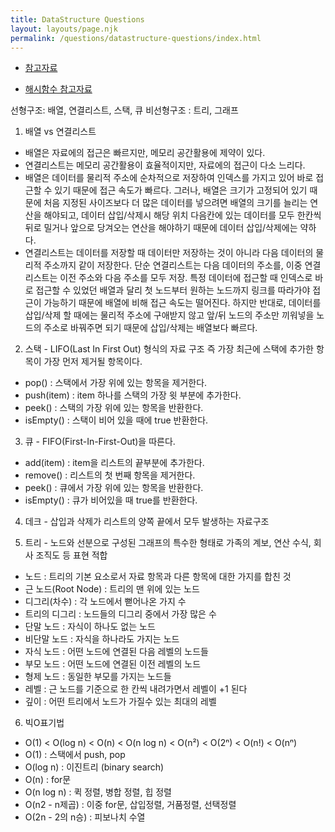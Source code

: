 ```yaml
---
title: DataStructure Questions
layout: layouts/page.njk
permalink: /questions/datastructure-questions/index.html
---
```

* [참고자료](http://blog.naver.com/PostView.nhn?blogId=kiminhovator&logNo=220327380723&parentCategoryNo=&categoryNo=35&viewDate=&isShowPopularPosts=false&from=postView)

* [해시함수 참고자료](https://ratsgo.github.io/data%20structure&algorithm/2017/10/25/hash/)

선형구조: 배열, 연결리스트, 스택, 큐
비선형구조 : 트리, 그래프

1. 배열 vs 연결리스트
  - 배열은 자료에의 접근은 빠르지만, 메모리 공간활용에 제약이 있다.
  - 연결리스트는 메모리 공간활용이 효율적이지만, 자료에의 접근이 다소 느리다.
  - 배열은 데이터를 물리적 주소에 순차적으로 저장하여 인덱스를 가지고 있어 바로 접근할 수 있기 때문에 접근 속도가 빠르다. 그러나, 배열은 크기가 고정되어 있기 때문에 처음 지정된 사이즈보다 더 많은 데이터를 넣으려면 배열의 크기를 늘리는 연산을 해야되고, 데이터 삽입/삭제시 해당 위치 다음칸에 있는 데이터를 모두 한칸씩 뒤로 밀거나 앞으로 당겨오는 연산을 해야하기 때문에 데이터 삽입/삭제에는 약하다.
  - 연결리스트는 데이터를 저장할 때 데이터만 저장하는 것이 아니라 다음 데이터의 물리적 주소까지 같이 저장한다. 단순 연결리스트는 다음 데이터의 주소를, 이중 연결리스트는 이전 주소와 다음 주소를 모두 저장. 특정 데이터에 접근할 때 인덱스로 바로 접근할 수 있었던 배열과 달리 첫 노드부터 원하는 노드까지 링크를 따라가야 접근이 가능하기 때문에 배열에 비해 접근 속도는 떨어진다. 하지만 반대로, 데이터를 삽입/삭제 할 때에는 물리적 주소에 구애받지 않고 앞/뒤 노드의 주소만 끼워넣을 노드의 주소로 바꿔주면 되기 때문에 삽입/삭제는 배열보다 빠르다.

2. 스택 - LIFO(Last In First Out) 형식의 자료 구조 즉 가장 최근에 스택에 추가한 항목이 가장 먼저 제거될 항목이다.
  - pop() : 스택에서 가장 위에 있는 항목을 제거한다.
  - push(item) : item 하나를 스택의 가장 윗 부분에 추가한다.
  - peek() : 스택의 가장 위에 있는 항목을 반환한다.
  - isEmpty() : 스택이 비어 있을 때에 true 반환한다.

3. 큐 - FIFO(First-In-First-Out)을 따른다.
  - add(item) : item을 리스트의 끝부분에 추가한다.
  - remove() : 리스트의 첫 번째 항목을 제거한다.
  - peek() : 큐에서 가장 위에 있는 항목을 반환한다.
  - isEmpty() : 큐가 비어있을 때 true를 반환한다.

4. 데크 - 삽입과 삭제가 리스트의 양쪽 끝에서 모두 발생하는 자료구조

5. 트리 - 노드와 선분으로 구성된 그래프의 특수한 형태로 가족의 계보, 연산 수식, 회사 조직도 등 표현 적합
  - 노드 : 트리의 기본 요소로서 자료 항목과 다른 항목에 대한 가지를 합친 것
  - 근 노드(Root Node) : 트리의 맨 위에 있는 노드
  - 디그리(차수) : 각 노드에서 뻗어나온 가지 수
  - 트리의 디그리 : 노드들의 디그리 중에서 가장 많은 수
  - 단말 노드 : 자식이 하나도 없는 노드
  - 비단말 노드 : 자식을 하나라도 가지는 노드
  - 자식 노드 : 어떤 노드에 연결된 다음 레벨의 노드들
  - 부모 노드 : 어떤 노드에 연결된 이전 레벨의 노드
  - 형제 노드 : 동일한 부모를 가지는 노드들
  - 레벨 : 근 노드를 기준으로 한 칸씩 내려가면서 레벨이 +1 된다
  - 깊이 : 어떤 트리에서 노드가 가질수 있는 최대의 레벨

6. 빅O표기법
  - O(1) < O(log n) < O(n) < O(n log n) < O(n²) < O(2ⁿ) < O(n!) < O(nⁿ)
  - O(1) : 스택에서 push, pop
  - O(log n) : 이진트리 (binary search)
  - O(n) : for문
  - O(n log n) : 퀵 정렬, 병합 정렬, 힙 정렬
  - O(n2 - n제곱) : 이중 for문, 삽입정렬, 거품정렬, 선택정렬
  - O(2n - 2의 n승) :  피보나치 수열

